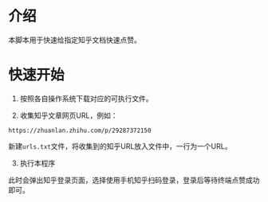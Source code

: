 # 介绍

本脚本用于快速给指定知乎文档快速点赞。

# 快速开始

1. 按照各自操作系统下载对应的可执行文件。

2. 收集知乎文章网页URL，例如：

```
https://zhuanlan.zhihu.com/p/29287372150
```

新建`urls.txt`文件，将收集到的知乎URL放入文件中，一行为一个URL。

3. 执行本程序

此时会弹出知乎登录页面，选择使用手机知乎扫码登录，登录后等待终端点赞成功即可。